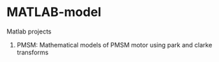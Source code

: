 # MATLAB-model
Matlab projects

1. PMSM: Mathematical models of PMSM motor using park and clarke transforms

